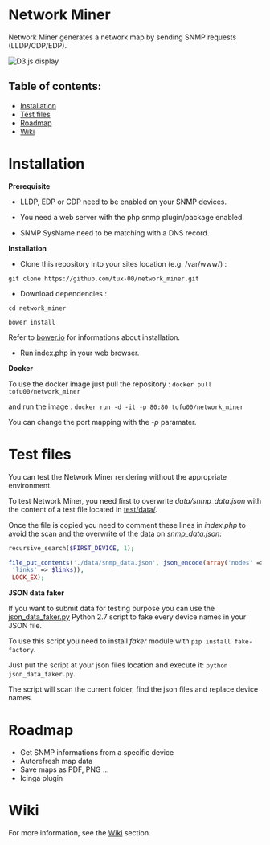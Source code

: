 # Network Miner
Network Miner generates a network map by sending SNMP requests (LLDP/CDP/EDP).

![D3.js display](http://i.imgur.com/RkQj2EF.png)

## Table of contents:
- [Installation](#installation)
- [Test files](#test-files)
- [Roadmap](#roadmap)
- [Wiki](#wiki)

# Installation

**Prerequisite**

* LLDP, EDP or CDP need to be enabled on your SNMP devices.

* You need a web server with the php snmp plugin/package enabled.

* SNMP SysName need to be matching with a DNS record.

**Installation**

* Clone this repository into your sites location (e.g. /var/www/) :

`git clone https://github.com/tux-00/network_miner.git`

* Download dependencies :

`cd network_miner`

`bower install`

Refer to [bower.io](http://bower.io/) for informations about installation.

* Run index.php in your web browser.

**Docker**

To use the docker image just pull the repository :
```docker pull tofu00/network_miner```

and run the image :
```docker run -d -it -p 80:80 tofu00/network_miner```

You can change the port mapping with the *-p* paramater.

# Test files
You can test the Network Miner rendering without the appropriate environment.

To test Network Miner, you need first to overwrite *data/snmp_data.json* with the content of a test file located in [test/data/](test/data/).

Once the file is copied you need to comment these lines in *index.php* to avoid the scan and the overwrite of the data on *snmp_data.json*:
```php
recursive_search($FIRST_DEVICE, 1);

file_put_contents('./data/snmp_data.json', json_encode(array('nodes' => $nodes,
 'links' => $links)),
 LOCK_EX);
```

**JSON data faker**

If you want to submit data for testing purpose you can use the [json_data_faker.py](test/data/json_data_faker.py) Python 2.7 script to fake every device names in your JSON file.

To use this script you need to install *faker* module with `pip install fake-factory`.

Just put the script at your json files location and execute it: `python json_data_faker.py`.

The script will scan the current folder, find the json files and replace device names.

# Roadmap
* Get SNMP informations from a specific device
* Autorefresh map data
* Save maps as PDF, PNG ...
* Icinga plugin

# Wiki
For more information, see the [Wiki](https://github.com/tux-00/network_miner/wiki) section.
